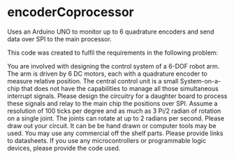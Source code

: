 # encoderCoprocessor
Uses an Arduino UNO to monitor up to 6 quadrature encoders and send data over SPI to the main processor.

This code was created to fulfil the requirements in the following problem:

You are involved with designing the control system of a 6-DOF robot arm. The arm is driven by 6 DC motors, each with a quadrature encoder to measure relative position. The central control unit is a small System-on-a-chip that does not have the capabilities to manage all those simultaneous interrupt signals. Please design the circuitry for a daughter board to process these signals and relay to the main chip the positions over SPI. Assume a resolution of 100 ticks per degree and as much as 3 Pi/2 radian of rotation on a single joint. The joints can rotate at up to 2 radians per second. Please draw out your circuit. It can be be hand drawn or computer tools may be used. You may use any commercial off the shelf parts. Please provide links to datasheets. If you use any microcontrollers or programmable logic devices, please provide the code used.
